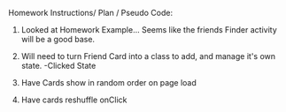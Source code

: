 Homework Instructions/ Plan / Pseudo Code:

1. Looked at Homework Example... Seems like the friends Finder activity will be a good base.  

2. Will need to turn Friend Card into a class to add, and manage it's own state.
-Clicked State

3. Have Cards show in random order on page load
4. Have cards reshuffle onClick 